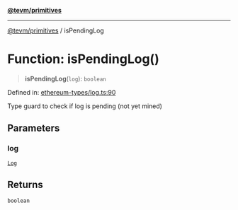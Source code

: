 [**@tevm/primitives**](../README.md)

***

[@tevm/primitives](../globals.md) / isPendingLog

# Function: isPendingLog()

> **isPendingLog**(`log`): `boolean`

Defined in: [ethereum-types/log.ts:90](https://github.com/evmts/primitives/blob/main/src/ethereum-types/log.ts#L90)

Type guard to check if log is pending (not yet mined)

## Parameters

### log

[`Log`](../interfaces/Log.md)

## Returns

`boolean`
